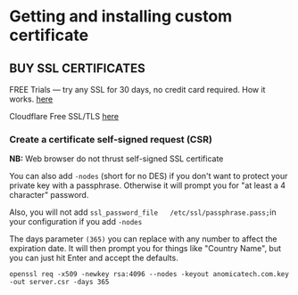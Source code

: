 # Getting and installing custom certificate

## BUY SSL CERTIFICATES
FREE Trials — try any SSL for 30 days, no credit card required. How it works. [here](https://www.ssls.com/?gclid=CjwKCAjwtfqKBhBoEiwAZuesiOQtqlAKC1DSTjQerAFKyg0XBy2qrOTT7dAoTYMLq_YIHfQQQbWSlhoCsmsQAvD_BwE)

Cloudflare Free SSL/TLS [here](https://www.cloudflare.com/ssl/?_bt=&_bk=&_bm=&_bn=x&_bg=&_placement=&_target=&_loc=9027665&_dv=c&awsearchcpc=&gclid=CjwKCAjwtfqKBhBoEiwAZuesiAXSTNXMMfupG60JbGOZT0b-5AS0hZq9F1UL8jKt9E_yonwzgTZKeBoC8g8QAvD_BwE&gclsrc=aw.ds)

### Create a certificate self-signed request (CSR)

**NB:** Web browser do not thrust self-signed SSL certificate

You can also add `-nodes` (short for no DES) if you don't want to protect your private key with a passphrase. Otherwise it will prompt you for "at least a 4 character" password.

Also, you will not add `ssl_password_file   /etc/ssl/passphrase.pass;`in your configuration if you add `-nodes`

The days parameter `(365)` you can replace with any number to affect the expiration date. It will then prompt you for things like "Country Name", but you can just hit Enter and accept the defaults.
```
openssl req -x509 -newkey rsa:4096 --nodes -keyout anomicatech.com.key -out server.csr -days 365
```